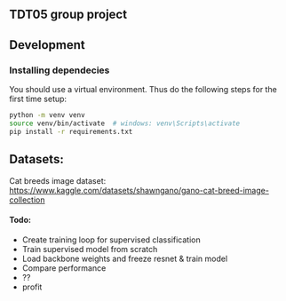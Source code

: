 ## TDT05 group project


## Development

### Installing dependecies
You should use a virtual environment. Thus do the following steps for the first time setup:
```bash
python -m venv venv
source venv/bin/activate  # windows: venv\Scripts\activate
pip install -r requirements.txt
```


## Datasets:


Cat breeds image dataset: https://www.kaggle.com/datasets/shawngano/gano-cat-breed-image-collection 

#### Todo:
* Create training loop for supervised classification
* Train supervised model from scratch
* Load backbone weights and freeze resnet & train model
* Compare performance
* ??
* profit
